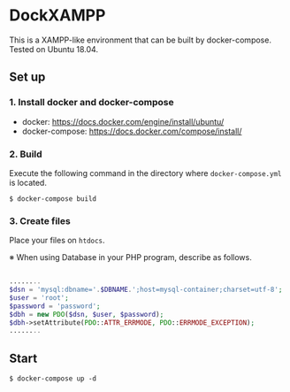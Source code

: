 # DockXAMPP
 This is a XAMPP-like environment that can be built by docker-compose.
 Tested on Ubuntu 18.04.

## Set up
### 1. Install docker and docker-compose
- docker: https://docs.docker.com/engine/install/ubuntu/
- docker-compose: https://docs.docker.com/compose/install/

### 2. Build 
Execute the following command in the directory where `docker-compose.yml` is located.

```
$ docker-compose build
```

### 3. Create files

Place your files on `htdocs`. 

※ When using Database in your PHP program, describe as follows.

```php

........
$dsn = 'mysql:dbname='.$DBNAME.';host=mysql-container;charset=utf-8';
$user = 'root';
$password = 'password';
$dbh = new PDO($dsn, $user, $password);
$dbh->setAttribute(PDO::ATTR_ERRMODE, PDO::ERRMODE_EXCEPTION);
........

```


## Start

```
$ docker-compose up -d
```
